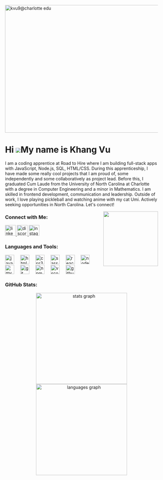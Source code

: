 <img width="1280" height="420" alt="kvu9@charlotte edu" src="https://github.com/user-attachments/assets/7bfa80e9-1d57-493c-b333-99a93e67bf12" />


Hi ![](https://user-images.githubusercontent.com/18350557/176309783-0785949b-9127-417c-8b55-ab5a4333674e.gif)My name is Khang Vu
================================================================================================================================

I am a coding apprentice at Road to Hire where I am building full-stack apps with JavaScript, Node.js, SQL, HTML/CSS. During this apprenticeship, I have made some really cool projects that I am proud of, some independently and some collaboratively as project lead.  Before this, I graduated Cum Laude from the University of North Carolina at Charlotte with a degree in Computer Engineering and a minor in Mathematics. I am skilled in frontend development, communication and leadership. Outside of work, I love playing pickleball and watching anime with my cat Umi. Actively seeking opportunities in North Carolina. Let's connect!

<img align="right" height="180" src="https://media0.giphy.com/media/v1.Y2lkPTc5MGI3NjExMWloNzRzYjRqYjJ5ZW55NzF2Y3Y5cnN1N243aWdtODhqMXZsYnp1aSZlcD12MV9pbnRlcm5hbF9naWZfYnlfaWQmY3Q9Zw/I2nZMy0sI0ySA/giphy.gif"  />

###

### Connect with Me:
<div align="left">
  <a href="https://www.linkedin.com/in/khangvu-/" target="_blank">
    <img src="https://img.shields.io/static/v1?message=LinkedIn&logo=linkedin&label=&color=0077B5&logoColor=white&labelColor=&style=for-the-badge" height="35" alt="linkedin logo"  />
  </a>
  <a href="https://discord.com/users/366691847470448661" target="_blank">
    <img src="https://img.shields.io/static/v1?message=Discord&logo=discord&label=&color=7289DA&logoColor=white&labelColor=&style=for-the-badge" height="35" alt="discord logo"  />
  </a>
  <a href="https://www.instagram.com/khangvu_/" target="_blank">
    <img src="https://img.shields.io/static/v1?message=Instagram&logo=instagram&label=&color=E4405F&logoColor=white&labelColor=&style=for-the-badge" height="35" alt="instagram logo"  />
  </a>
</div>

###

### Languages and Tools:
<div align="left">
  <img src="https://cdn.jsdelivr.net/gh/devicons/devicon/icons/javascript/javascript-original.svg" height="30" alt="javascript logo"  />
  <img width="12" />
  <img src="https://cdn.jsdelivr.net/gh/devicons/devicon/icons/html5/html5-original.svg" height="30" alt="html5 logo"  />
  <img width="12" />
  <img src="https://cdn.jsdelivr.net/gh/devicons/devicon/icons/css3/css3-original.svg" height="30" alt="css3 logo"  />
  <img width="12" />
  <img src="https://cdn.jsdelivr.net/gh/devicons/devicon/icons/sass/sass-original.svg" height="30" alt="sass logo"  />
  <img width="12" />
  <img src="https://cdn.jsdelivr.net/gh/devicons/devicon/icons/react/react-original.svg" height="30" alt="react logo"  />
  <img width="12" />
  <img src="https://cdn.jsdelivr.net/gh/devicons/devicon/icons/nodejs/nodejs-original.svg" height="30" alt="nodejs logo"  />
  <img width="12" />
  <img src="https://cdn.jsdelivr.net/gh/devicons/devicon/icons/mysql/mysql-original.svg" height="30" alt="mysql logo"  />
  <img width="12" />
  <img src="https://cdn.jsdelivr.net/gh/devicons/devicon/icons/git/git-original.svg" height="30" alt="git logo"  />
  <img width="12" />
  <img src="https://cdn.jsdelivr.net/gh/devicons/devicon/icons/npm/npm-original-wordmark.svg" height="30" alt="npm logo"  />
  <img width="12" />
  <img src="https://cdn.jsdelivr.net/gh/devicons/devicon/icons/vscode/vscode-original.svg" height="30" alt="vscode logo"  />
  <img width="12" />
  <img src="https://cdn.jsdelivr.net/gh/devicons/devicon/icons/github/github-original.svg" height="30" alt="github logo"  />
</div>

###

### GitHub Stats:
<div align="center">
  <img src="https://github-readme-stats.vercel.app/api?username=khangvu0&hide_title=false&hide_rank=false&show_icons=true&include_all_commits=true&count_private=true&disable_animations=false&theme=vue&locale=en&hide_border=false" height="300" alt="stats graph"  />
  <img src="https://github-readme-stats.vercel.app/api/top-langs?username=khangvu0&locale=en&hide_title=false&layout=compact&card_width=320&langs_count=6&theme=vue&hide_border=false" height="300" alt="languages graph"  />
</div>
